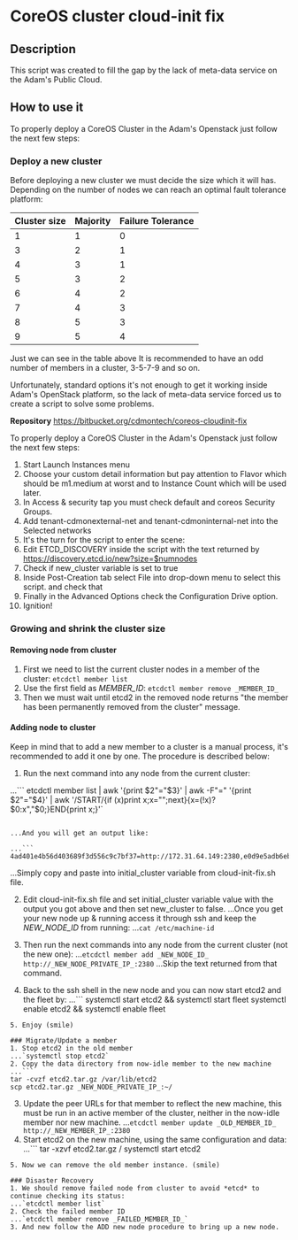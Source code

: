 # CoreOS cluster cloud-init fix

## Description
This script was created to fill the gap by the lack of meta-data service on the Adam's Public Cloud.

## How to use it
To properly deploy a CoreOS Cluster in the Adam's Openstack just follow the next few steps:

### Deploy a new cluster
Before deploying a new cluster we must decide the size which it will has. Depending on the number of nodes we can reach an optimal fault tolerance platform:

| Cluster size | Majority | Failure Tolerance |
|--------------|----------|-------------------|
| 1            | 1        | 0                 |
| 3            | 2        | 1                 |
| 4            | 3        | 1                 |
| 5            | 3        | 2                 |
| 6            | 4        | 2                 |
| 7            | 4        | 3                 |
| 8            | 5        | 3                 |
| 9            | 5        | 4                 |

Just we can see in the table above It is recommended to have an odd number of members in a cluster, 3-5-7-9 and so on.

Unfortunately, standard options it's not enough to get it working inside Adam's OpenStack platform, so the lack of meta-data service forced us to create a script to solve some problems.

**Repository**
https://bitbucket.org/cdmontech/coreos-cloudinit-fix

To properly deploy a CoreOS Cluster in the Adam's Openstack just follow the next few steps:

1. Start Launch Instances menu
2. Choose your custom detail information but pay attention to Flavor which should be m1.medium at worst and to Instance Count which will be used later.
3. In Access & security tap you must check default and coreos Security Groups.
4. Add tenant-cdmonexternal-net and tenant-cdmoninternal-net into the Selected networks
5. It's the turn for the script to enter the scene:
6. Edit ETCD_DISCOVERY inside the script with the text returned by https://discovery.etcd.io/new?size=$numnodes
7. Check if new_cluster variable is set to true
8. Inside Post-Creation tab select File into drop-down menu to select this script. and check that
9. Finally in the Advanced Options check the Configuration Drive option.
10. Ignition!

### Growing and shrink the cluster size
#### Removing node from cluster
1. First we need to list the current cluster nodes in a member of the cluster: `etcdctl member list`
2. Use the first field as _MEMBER_ID_: `etcdctl member remove _MEMBER_ID_`
3. Then we must wait until etcd2 in the removed node returns "the member has been permanently removed from the cluster" message.

#### Adding node to cluster
Keep in mind that to add a new member to a cluster is a manual process, it's recommended to add it one by one. The procedure is described below:

1. Run the next command into any node from the current cluster:

...```
etcdctl member list | awk '{print $2"="$3}' | awk -F"=" '{print $2"="$4}' | awk '/START/{if (x)print x;x="";next}{x=(!x)?$0:x","$0;}END{print x;}'`
```

...And you will get an output like:

...```
4ad401e4b56d403689f3d556c9c7bf37=http://172.31.64.149:2380,e0d9e5adb6eb4c8f94dda86770f38f88=http://172.31.64.151:2380,fc69854b6bd9428f8181c7a76797a313=http://172.31.64.152:2380,c233467ef98d457dbb9ca104914b6a92=http://172.31.64.150:2380
```

...Simply copy and paste into initial_cluster variable from cloud-init-fix.sh file.

2. Edit cloud-init-fix.sh file and set initial_cluster variable value with the output you got above and then set new_cluster to false.
...Once you get your new node up & running access it through ssh and keep the _NEW_NODE_ID_ from running:
...`cat /etc/machine-id`

3. Then run the next commands into any node from the current cluster (not the new one):
...`etcdctl member add _NEW_NODE_ID_ http://_NEW_NODE_PRIVATE_IP_:2380`
...Skip the text returned from that command.

4. Back to the ssh shell in the new node and you can now start etcd2 and the fleet by:
...```
systemctl start etcd2 && systemctl start fleet
systemctl enable etcd2 && systemctl enable fleet
```
5. Enjoy (smile)

### Migrate/Update a member
1. Stop etcd2 in the old member
...`systemctl stop etcd2`
2. Copy the data directory from now-idle member to the new machine
...```
tar -cvzf etcd2.tar.gz /var/lib/etcd2
scp etcd2.tar.gz _NEW_NODE_PRIVATE_IP_:~/
```
3. Update the peer URLs for that member to reflect the new machine, this must be run in an active member of the cluster, neither in the now-idle member nor new machine.
...`etcdctl member update _OLD_MEMBER_ID_ http://_NEW_MEMBER_IP_:2380`
4. Start etcd2 on the new machine, using the same configuration and data:
...```
tar -xzvf etcd2.tar.gz /
systemctl start etcd2
```
5. Now we can remove the old member instance. (smile)

### Disaster Recovery
1. We should remove failed node from cluster to avoid *etcd* to continue checking its status:
...`etcdctl member list`
2. Check the failed member ID
...`etcdctl member remove _FAILED_MEMBER_ID_`
3. And new follow the ADD new node procedure to bring up a new node.
